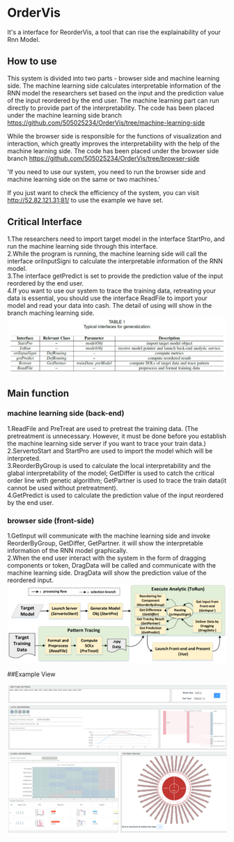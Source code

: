 # OrderVis
It's a interface for ReorderVis, a tool that can rise the explainability of your Rnn Model.


## How to use
This system is divided into two parts - browser side and machine learning side. The machine learning side calculates interpretable information of the RNN model the researchers set based on the input and the prediction value of the input reordered by the end user. The machine learning part can run directly to provide part of the interpretability. The code has been placed under the machine learning side branch https://github.com/505025234/OrderVis/tree/machine-learning-side


While the browser side is responsible for the functions of visualization and interaction, which greatly improves the interpretability with the help of the machine learning side. 
The code has been placed under the browser side branch https://github.com/505025234/OrderVis/tree/browser-side

  'If you need to use our system, you need to run the browser side and machine learning side on the same or two machines.' 



If you just want to check the efficiency of the system, you can visit http://52.82.121.31:81/ to use the example we have set.


## Critical Interface
1.The researchers need to import target model in the interface StartPro, and run the machine learning side through this interface.  
2.While the program is running, the machine learning side will call the interface oriInputSigni to calculate the interpretable information of the RNN model.  
3.The interface getPredict is set to provide the prediction value of the input reordered by the end user.  
4.If you want to use our system to trace the training data, retreating your data is essential, you should use the interface ReadFile to import your model and read your data into cash. The detail of using will show in the branch maching learning side.  
![image](https://github.com/505025234/OrderVis/blob/main/interFace.png)

## Main function
### machine learning side (back-end)
1.ReadFile and PreTreat are used to pretreat the training data. (The pretreatment is unnecessary. However, it must be done before you establish the machine learning side server if you want to trace your train data.)  
2.ServertoStart and StartPro are used to import the model which will be interpreted.  
3.ReorderByGroup is used to calculate the local interpretability and the glabal interpretability of the model; GetDiffer is used to catch the critical order line with genetic algorithm; GetPartner is used to trace the train data(it cannot be used without pretreatment).  
4.GetPredict is used to calculate the prediction value of the input reordered by the end user.  
### browser side (front-side)
1.GetInput will communicate with the machine learning side and invoke ReorderByGroup, GetDiffer, GetPartner. it will show the interpretable information of the RNN model graphically.  
2.When the end user interact with the system in the form of dragging components or token, DragData will be called and communicate with the machine learning side. DragData will show the prediction value of the reordered input.  
![image](https://github.com/505025234/OrderVis/blob/main/generalizationProcedure.png)

##Example View

![image](https://github.com/505025234/OrderVis/blob/main/localhost_8080_.png)
